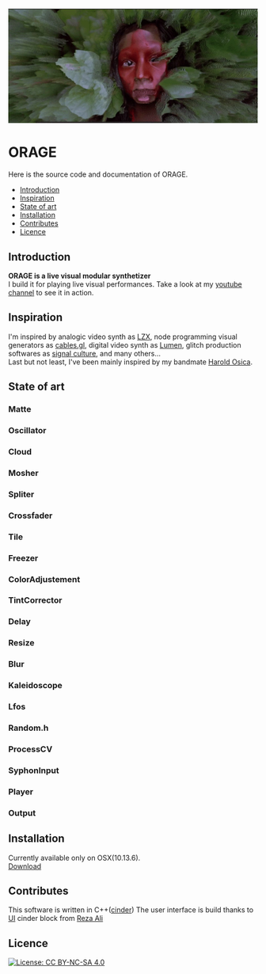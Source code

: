 [![IMAGE ALT TEXT HERE](./doc/pictures/pic.01.jpg)](./doc/pictures/pic.01.jpg)

# ORAGE
Here is the source code and documentation of ORAGE.

* [Introduction](#introduction)
* [Inspiration](#inspiration)
* [State of art](#state-of-art)
* [Installation](#installation)
* [Contributes](#contributes)
* [Licence](#licence)

## Introduction
__ORAGE is a live visual modular synthetizer__</br>
I build it for playing live visual performances. Take a look at my [youtube channel](https://www.youtube.com/channel/UCZ0oXcxj3lE8kQSSsniIZ6w) to see it in action. 
## Inspiration
I'm inspired by analogic video synth as [LZX](https://lzxindustries.net/), node programming visual generators as [cables.gl](https://cables.gl/home), digital video synth as [Lumen](https://lumen-app.com/), glitch production softwares as [signal culture](http://signalculture.org/), and many others... <br/> Last but not least, I've been mainly inspired by my bandmate [Harold Osica](https://www.facebook.com/osicamusic).
## State of art
### Matte
### Oscillator
### Cloud
### Mosher
### Spliter
### Crossfader
### Tile
### Freezer
### ColorAdjustement
### TintCorrector
### Delay
### Resize
### Blur
### Kaleidoscope
### Lfos
### Random.h
### ProcessCV
### SyphonInput
### Player
### Output

## Installation
Currently available only on OSX(10.13.6). <br/>
[Download](https://github.com/oogre/ORAGE/raw/master/Orage.app.zip)
## Contributes
This software is written in C++([cinder](https://github.com/cinder/Cinder))
The user interface is build thanks to [UI](https://github.com/rezaali/Cinder-UI) cinder block from [Reza Ali](https://www.syedrezaali.com/) 
## Licence
[![License: CC BY-NC-SA 4.0](https://img.shields.io/badge/License-CC%20BY--NC--SA%204.0-lightgrey.svg)](https://creativecommons.org/licenses/by-nc-sa/4.0/)